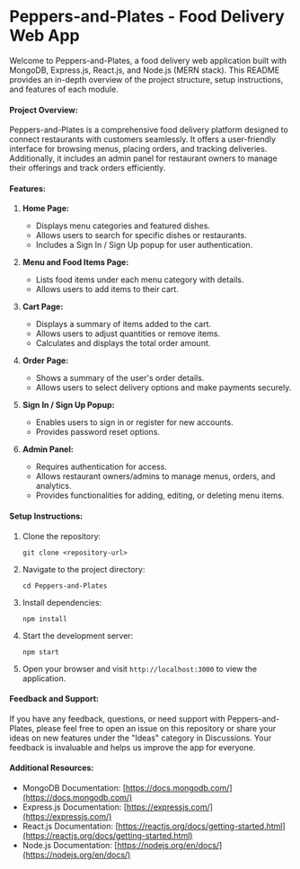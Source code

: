 # Peppers-and-Plates - Food Delivery Web App

Welcome to Peppers-and-Plates, a food delivery web application built with MongoDB, Express.js, React.js, and Node.js (MERN stack). This README provides an in-depth overview of the project structure, setup instructions, and features of each module.

#### Project Overview:

Peppers-and-Plates is a comprehensive food delivery platform designed to connect restaurants with customers seamlessly. It offers a user-friendly interface for browsing menus, placing orders, and tracking deliveries. Additionally, it includes an admin panel for restaurant owners to manage their offerings and track orders efficiently.

#### Features:

1. **Home Page:**
   - Displays menu categories and featured dishes.
   - Allows users to search for specific dishes or restaurants.
   - Includes a Sign In / Sign Up popup for user authentication.

2. **Menu and Food Items Page:**
   - Lists food items under each menu category with details.
   - Allows users to add items to their cart.

3. **Cart Page:**
   - Displays a summary of items added to the cart.
   - Allows users to adjust quantities or remove items.
   - Calculates and displays the total order amount.

4. **Order Page:**
   - Shows a summary of the user's order details.
   - Allows users to select delivery options and make payments securely.

5. **Sign In / Sign Up Popup:**
   - Enables users to sign in or register for new accounts.
   - Provides password reset options.

6. **Admin Panel:**
   - Requires authentication for access.
   - Allows restaurant owners/admins to manage menus, orders, and analytics.
   - Provides functionalities for adding, editing, or deleting menu items.

#### Setup Instructions:

1. Clone the repository:
   ```
   git clone <repository-url>
   ```

2. Navigate to the project directory:
   ```
   cd Peppers-and-Plates
   ```

3. Install dependencies:
   ```
   npm install
   ```

4. Start the development server:
   ```
   npm start
   ```

5. Open your browser and visit `http://localhost:3000` to view the application.

#### Feedback and Support:

If you have any feedback, questions, or need support with Peppers-and-Plates, please feel free to open an issue on this repository or share your ideas on new features under the "Ideas" category in Discussions. Your feedback is invaluable and helps us improve the app for everyone.

#### Additional Resources:

- MongoDB Documentation: [https://docs.mongodb.com/](https://docs.mongodb.com/)
- Express.js Documentation: [https://expressjs.com/](https://expressjs.com/)
- React.js Documentation: [https://reactjs.org/docs/getting-started.html](https://reactjs.org/docs/getting-started.html)
- Node.js Documentation: [https://nodejs.org/en/docs/](https://nodejs.org/en/docs/)

